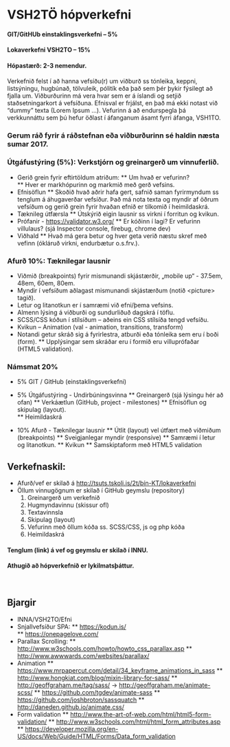 # VSH2TÖ hópverkefni 
#### GIT/GitHUb einstaklingsverkefni  – 5%
#### Lokaverkefni VSH2TO – 15% 
#### Hópastærð: 2-3 nemendur.

Verkefnið felst í að hanna vefsíðu(r) um viðburð ss tónleika, keppni, listsýningu, hugbúnað, tölvuleik, pólitík eða það sem þér þykir fýsilegt að fjalla um.  Viðburðurinn má vera hvar sem er á íslandi og setjið staðsetningarkort á vefsíðuna.  Efnisval er frjálst, en það má ekki notast við “dummy” texta (Lorem Ipsum  …).   Vefurinn á að endurspegla þá verkkunnáttu sem þú hefur öðlast í áfanganum ásamt fyrri áfanga, VSH1TO.  
### Gerum ráð fyrir á ráðstefnan eða viðburðurinn sé haldin næsta sumar 2017.

### Útgáfustýring (5%):  Verkstjórn og greinargerð um vinnuferlið.

* Gerið grein fyrir eftirtöldum atriðum:
  ** Um hvað er vefurinn?   
  ** Hver er markhópurinn og markmið með gerð vefsins.
* Efnisöflun
  **  Skoðið hvað aðrir hafa gert, safnið saman fyrirmyndum ss tenglum á áhugaverðar vefsíður.  Það má nota texta og myndir af öðrum vefsíðum og gerið grein fyrir hvaðan efnið er tilkomið í heimildaskrá.
* Tæknileg útfærsla
  **  Útskýrið eigin lausnir ss virkni í forritun og kvikun. 
* Prófanir - https://validator.w3.org/
  **  Er kóðinn í lagi? Er vefurinn villulaus?  (sjá Inspector console, firebug, chrome dev)
* Viðhald 
  **  Hvað má gera betur og hver geta verið næstu skref með vefinn (ókláruð virkni, endurbætur o.s.frv.).


### Afurð 10%:  Tæknilegar lausnir

* Viðmið (breakpoints) fyrir mismunandi skjástærðir, „mobile up“ - 37.5em, 48em, 60em, 80em.
* Myndir í vefsíðum aðlagast mismunandi skjástærðum (notið &lt;picture&gt; tagið).
* Letur og litanotkun er í samræmi við efni/þema vefsins.
* Almenn lýsing á viðburði og sundurliðuð dagskrá í töflu.
* SCSS/CSS kóðun í stílsíðum – aðeins ein CSS stílsíða tengd vefsíðu.
* Kvikun – Animation  (val - animation, transitions, transform)
* Notandi getur skráð sig á fyrirlestra, atburði eða tónleika sem eru í boði (form). 
  ** Upplýsingar sem skráðar eru í formið eru villuprófaðar (HTML5 validation).

### Námsmat  20%

* 5% GIT / GitHub  (einstaklingsverkefni)

* 5% Útgáfustýring - Undirbúningsvinna
  **  Greinargerð (sjá lýsingu hér að ofan)
  **  Verkáætlun (GitHub, project - milestones)
  **  Efnisöflun og skipulag (layout).  
  ** Heimildaskrá
* 10% 	Afurð - Tæknilegar lausnir
  ** Útlit (layout) vel útfært með viðmiðum (breakpoints) 
  ** Sveigjanlegar myndir (responsive)
  ** Samræmi í letur og litanotkun. 
  ** Kvikun 
  ** Samskiptaform með HTML5 validation
	 
 	
## Verkefnaskil:  	

* Afurð/vef er skilað á http://tsuts.tskoli.is/2t/þín-KT/lokaverkefni
* Öllum vinnugögnum  er skilað í GitHub geymslu (repository)
  1. Greinargerð um verkefnið
  2. Hugmyndavinnu (skissur ofl)
  3. Textavinnsla
  4. Skipulag (layout) 
  5. Vefurinn með öllum kóða ss. SCSS/CSS, js og php kóða
  6. Heimildaskrá

#### Tenglum (link) á vef og geymslu er skilað í INNU.  

#### Athugið að hópverkefnið er lykilmatsþáttur. 

 
## Bjargir 

* INNA/VSH2TO/Efni 
* Snjallvefsíður SPA: 
  ** https://kodun.is/     
  ** https://onepagelove.com/   
* Parallax Scrolling: 
  ** http://www.w3schools.com/howto/howto_css_parallax.asp
  ** http://www.awwwards.com/websites/parallax/
* Animation
  ** https://www.mrpapercut.com/detail/34_keyframe_animations_in_sass
  ** http://www.hongkiat.com/blog/mixin-library-for-sass/
  ** http://geoffgraham.me/tag/sass/ -> http://geoffgraham.me/animate-scss/
  ** https://github.com/tgdev/animate-sass
  ** https://github.com/joshbroton/sassquatch
  ** http://daneden.github.io/animate.css/
* Form validation
  ** http://www.the-art-of-web.com/html/html5-form-validation/
  ** http://www.w3schools.com/html/html_form_attributes.asp
  ** https://developer.mozilla.org/en-US/docs/Web/Guide/HTML/Forms/Data_form_validation
